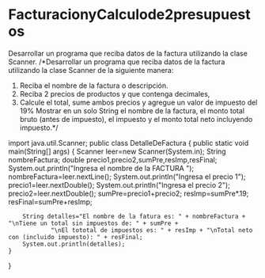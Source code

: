 # FacturacionyCalculode2presupuestos
Desarrollar un programa que reciba datos de la factura utilizando la clase Scanner.
/*Desarrollar un programa que reciba datos de la factura utilizando la clase Scanner de la siguiente manera:
1.	Reciba el nombre de la factura o descripción.
2.	Reciba 2 precios de productos y que contenga decimales, 
3.	Calcule el total, sume ambos precios y agregue un valor de impuesto del 19%
Mostrar en un solo String el nombre de la factura, el monto total bruto (antes de impuesto), el impuesto y el monto total neto incluyendo impuesto.*/

import java.util.Scanner;
public class DetalleDeFactura {
    public static void main(String[] args) {
        Scanner leer=new Scanner(System.in);
        String nombreFactura;
        double precio1,precio2,sumPre,resImp,resFinal;
        System.out.println("Ingresa el nombre de la FACTURA ");
        nombreFactura=leer.nextLine();
        System.out.println("Ingresa el precio 1");
        precio1=leer.nextDouble();
        System.out.println("Ingresa el precio 2");
        precio2=leer.nextDouble();
        sumPre=precio1+precio2;
        resImp=sumPre*.19;
        resFinal=sumPre+resImp;

        String detalles="El nombre de la fatura es: " + nombreFactura + "\nTiene un total sin impuestos de: " + sumPre +
                "\nEl tototal de impuestos es: " + resImp + "\nTotal neto con (incluido impuesto): " + resFinal;
        System.out.println(detalles);
    }
}
